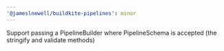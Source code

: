 ```yaml
---
'@jameslnewell/buildkite-pipelines': minor
---
```


Support passing a PipelineBuilder where PipelineSchema is accepted (the stringify and validate methods)
